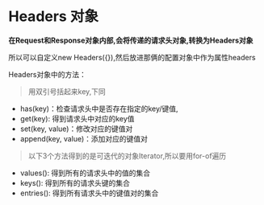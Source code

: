 # Headers 对象

**在Request和Response对象内部,会将传递的请求头对象,转换为Headers对象**

所以可以自定义new Headers({}),然后放进那俩的配置对象中作为属性headers


Headers对象中的方法：

> 用双引号括起来key,下同

- has(key)：检查请求头中是否存在指定的key/键值,
- get(key): 得到请求头中对应的key值
- set(key, value)：修改对应的键值对
- append(key, value)：添加对应的键值对

> 以下3个方法得到的是可迭代的对象Iterator,所以要用for-of遍历

- values(): 得到所有的请求头中的值的集合
- keys(): 得到所有的请求头键的集合
- entries(): 得到所有请求头中的键值对的集合